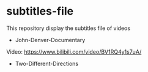 # subtitles-file
This repository display the subtitles file of videos



* John-Denver-Documentary

Video: https://www.bilibili.com/video/BV1RQ4y1s7uA/

* Two-Different-Directions

